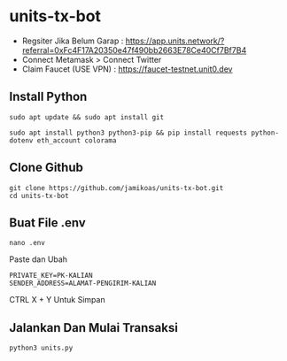 # units-tx-bot

- Regsiter Jika Belum Garap : https://app.units.network/?referral=0xFc4F17A20350e47f490bb2663E78Ce40Cf7Bf7B4
- Connect Metamask > Connect Twitter
- Claim Faucet (USE VPN) : https://faucet-testnet.unit0.dev

## Install Python

```
sudo apt update && sudo apt install git
```

```
sudo apt install python3 python3-pip && pip install requests python-dotenv eth_account colorama
```

## Clone Github

```
git clone https://github.com/jamikoas/units-tx-bot.git
cd units-tx-bot
```

## Buat File .env

```
nano .env
```

Paste dan Ubah 

```
PRIVATE_KEY=PK-KALIAN
SENDER_ADDRESS=ALAMAT-PENGIRIM-KALIAN
```

CTRL X + Y Untuk Simpan

## Jalankan Dan Mulai Transaksi

```
python3 units.py
```


